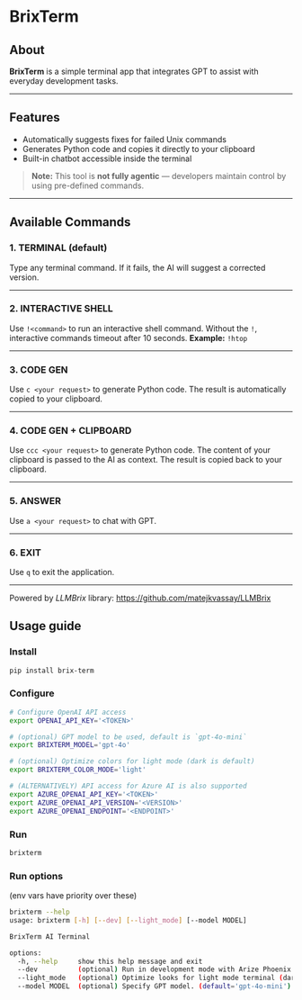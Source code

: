# BrixTerm

## About

**BrixTerm** is a simple terminal app that integrates GPT to assist with everyday development tasks.

---

## Features

- Automatically suggests fixes for failed Unix commands
- Generates Python code and copies it directly to your clipboard
- Built-in chatbot accessible inside the terminal

> **Note:** This tool is **not fully agentic** — developers maintain control by using pre-defined commands.

---

## Available Commands

### 1. TERMINAL (default)

Type any terminal command.
If it fails, the AI will suggest a corrected version.

---

### 2. INTERACTIVE SHELL

Use `!<command>` to run an interactive shell command.
Without the `!`, interactive commands timeout after 10 seconds.
**Example:** `!htop`

---

### 3. CODE GEN

Use `c <your request>` to generate Python code.
The result is automatically copied to your clipboard.

---

### 4. CODE GEN + CLIPBOARD

Use `ccc <your request>` to generate Python code.
The content of your clipboard is passed to the AI as context.
The result is copied back to your clipboard.

---

### 5. ANSWER

Use `a <your request>` to chat with GPT.

---

### 6. EXIT

Use `q` to exit the application.
_____________________________________________________________________
Powered by *LLMBrix* library: https://github.com/matejkvassay/LLMBrix

## Usage guide

### Install

```bash
pip install brix-term
```

### Configure

```bash
# Configure OpenAI API access
export OPENAI_API_KEY='<TOKEN>'

# (optional) GPT model to be used, default is `gpt-4o-mini`
export BRIXTERM_MODEL='gpt-4o'

# (optional) Optimize colors for light mode (dark is default)
export BRIXTERM_COLOR_MODE='light'

# (ALTERNATIVELY) API access for Azure AI is also supported
export AZURE_OPENAI_API_KEY='<TOKEN>'
export AZURE_OPENAI_API_VERSION='<VERSION>'
export AZURE_OPENAI_ENDPOINT='<ENDPOINT>'
```

### Run

```bash
brixterm
```

### Run options

(env vars have priority over these)

```bash
brixterm --help
usage: brixterm [-h] [--dev] [--light_mode] [--model MODEL]

BrixTerm AI Terminal

options:
  -h, --help     show this help message and exit
  --dev          (optional) Run in development mode with Arize Phoenix tracing enabled.
  --light_mode   (optional) Optimize looks for light mode terminal (dark is default).
  --model MODEL  (optional) Specify GPT model. (default='gpt-4o-mini')
```
